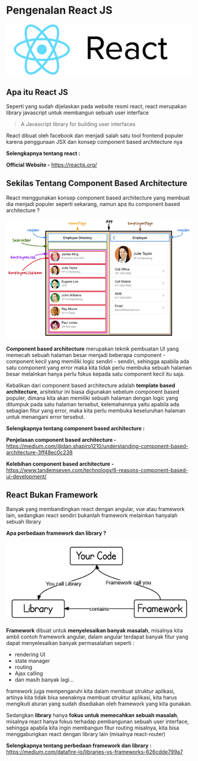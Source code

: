 # Pengenalan React JS

![reactjs](reactjs.png)

## Apa itu React JS

Seperti yang sudah dijelaskan pada website resmi react, react merupakan library javascript untuk membangun sebuah user interface

> A Javascript library for building user interfaces

React dibuat oleh facebook dan menjadi salah satu tool frontend populer karena penggunaan JSX dan konsep component based architecture nya

**Selengkapnya tentang react :**

**Official Website -** https://reactjs.org/

## Sekilas Tentang Component Based Architecture

React menggunakan konsep component based architecture yang membuat dia menjadi populer seperti sekarang, namun apa itu component based architecture ?

![component based](component-based.png)

**Component based architecture** merupakan teknik pembuatan UI yang memecah sebuah halaman besar menjadi beberapa component - component kecil yang memiliki logic sendiri - sendiri, sehingga apabila ada satu component yang error maka kita tidak perlu membuka sebuah halaman besar melainkan hanya perlu fokus kepada satu component kecil itu saja.

Kebalikan dari component based architecture adalah **template based architecture**, arsitektur ini biasa digunakan sebelum component based populer, dimana kita akan memiliki sebuah halaman dengan logic yang ditumpuk pada satu halaman tersebut, kelemahannya yaitu apabila ada sebagian fitur yang error, maka kita perlu membuka keseluruhan halaman untuk menangani error tersebut.

**Selengkapnya tentang component based architecture :**

**Penjelasan component based architecture -** https://medium.com/@dan.shapiro1210/understanding-component-based-architecture-3ff48ec0c238

**Kelebihan component based architecture -**
https://www.tandemseven.com/technology/6-reasons-component-based-ui-development/

## React Bukan Framework

Banyak yang membandingkan react dengan angular, vue atau framework lain, sedangkan react sendiri bukanlah framework melainkan hanyalah sebuah library

**Apa perbedaan framework dan library ?**

![library-framework](library-framework.png)

**Framework** dibuat untuk **menyelesaikan banyak masalah**, misalnya kita ambil contoh framework angular, dalam angular terdapat banyak fitur yang dapat menyelesaikan banyak permasalahan seperti :

- rendering UI
- state manager
- routing
- Ajax calling
- dan masih banyak lagi...

framework juga mempengaruhi kita dalam membuat struktur aplikasi, artinya kita tidak bisa seenaknya membuat struktur aplikasi, kita harus mengikuti aturan yang sudah disediakan oleh framework yang kita gunakan.

Sedangkan **library** hanya **fokus untuk memecahkan sebuah masalah**, misalnya react hanya fokus terhadap pembangunan sebuah user interface, sehingga apabila kita ingin membangun fitur routing misalnya, kita bisa menggabungkan react dengan library lain (misalnya react-router)

**Selengkapnya tentang perbedaan framework dan library :**
https://medium.com/datafire-io/libraries-vs-frameworks-626cdde799a7
